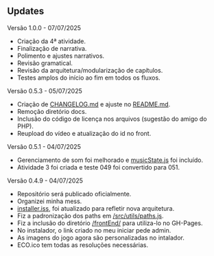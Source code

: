 ## Updates
Versão 1.0.0 - 07/07/2025
- Criação da 4ª atividade.
- Finalização de narrativa.
- Polimento e ajustes narrativos.
- Revisão gramatical.
- Revisão da arquitetura/modularização de capítulos.
- Testes amplos do início ao fim em todos os fluxos.

Versão 0.5.3 - 05/07/2025
- Criação de [CHANGELOG.md](./CHANGELOG.md) e ajuste no [README.md](./README.md).
- Remoção diretório docs.
- Inclusão do código de licença nos arquivos (sugestão do amigo do PHP).
- Reupload do vídeo e atualização do id no front.

Versão 0.5.1 - 04/07/2025

- Gerenciamento de som foi melhorado e [musicState.js](./src/game/musicState.js) foi incluído.
- Atividade 3 foi criada e teste 049 foi convertido para 051.

Versão 0.4.9 - 04/07/2025

- Repositório será publicado oficialmente.
- Organizei minha mess.
- [installer.iss](./build/installer.iss), foi atualizado para refletir nova arquitetura.
- Fiz a padronização dos paths em [/src/utils/paths.js](./src/utils/paths.js).
- Fiz a inclusão do diretório [/frontEnd/](./frontEnd/) para utiliza-lo no GH-Pages.
- No instalador, o link criado no meu iniciar pede admin.
- As imagens do jogo agora são personalizadas no intalador.
- ECO.ico tem todas as resoluções necessárias.